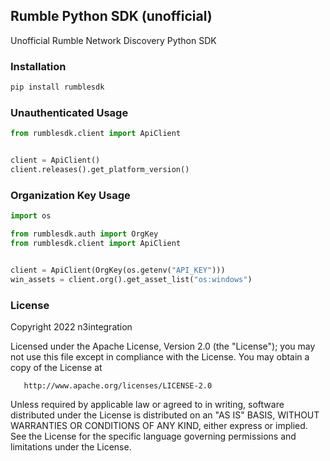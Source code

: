 ## Rumble Python SDK (unofficial)
Unofficial Rumble Network Discovery Python SDK

### Installation
```bash
pip install rumblesdk
```

### Unauthenticated Usage
```python
from rumblesdk.client import ApiClient


client = ApiClient()
client.releases().get_platform_version()
```

### Organization Key Usage

```python
import os

from rumblesdk.auth import OrgKey
from rumblesdk.client import ApiClient


client = ApiClient(OrgKey(os.getenv("API_KEY")))
win_assets = client.org().get_asset_list("os:windows")
```

### License

Copyright 2022 n3integration

Licensed under the Apache License, Version 2.0 (the "License");
you may not use this file except in compliance with the License.
You may obtain a copy of the License at

       http://www.apache.org/licenses/LICENSE-2.0

Unless required by applicable law or agreed to in writing, software
distributed under the License is distributed on an "AS IS" BASIS,
WITHOUT WARRANTIES OR CONDITIONS OF ANY KIND, either express or implied.
See the License for the specific language governing permissions and
limitations under the License.